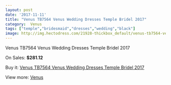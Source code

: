 ```yaml
---
layout: post
date: '2017-11-11'
title: "Venus TB7564 Venus Wedding Dresses Temple Bridel 2017"
category:  Venus
tags: ["temple","bridesmaid","dresses","wedding","black"]
image: http://img.hectodress.com/21928-thickbox_default/venus-tb7564-venus-wedding-dresses-temple-bridel-2012.jpg
---
```

Venus TB7564 Venus Wedding Dresses Temple Bridel 2017

On Sales: **$281.12**
<a href="https://www.hectodress.com/-venus/10159-venus-tb7564-venus-wedding-dresses-temple-bridel-2012.html"><amp-img layout="responsive" width="600" height="600" src="//img.hectodress.com/21928-thickbox_default/venus-tb7564-venus-wedding-dresses-temple-bridel-2012.jpg" alt="Venus TB7564 Venus Wedding Dresses Temple Bridel 2017 0" /></a>
<a href="https://www.hectodress.com/-venus/10159-venus-tb7564-venus-wedding-dresses-temple-bridel-2012.html"><amp-img layout="responsive" width="600" height="600" src="//img.hectodress.com/21929-thickbox_default/venus-tb7564-venus-wedding-dresses-temple-bridel-2012.jpg" alt="Venus TB7564 Venus Wedding Dresses Temple Bridel 2017 1" /></a>

Buy it: [Venus TB7564 Venus Wedding Dresses Temple Bridel 2017](https://www.hectodress.com/-venus/10159-venus-tb7564-venus-wedding-dresses-temple-bridel-2012.html "Venus TB7564 Venus Wedding Dresses Temple Bridel 2017")

View more: [ Venus](https://www.hectodress.com/167--venus " Venus")